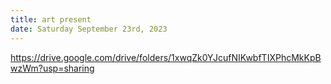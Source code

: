 ```yaml
---
title: art present
date: Saturday September 23rd, 2023
---
```

<https://drive.google.com/drive/folders/1xwqZk0YJcufNIKwbfTIXPhcMkKpBwzWm?usp=sharing>